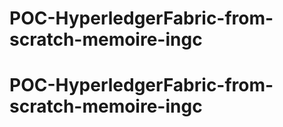 # POC-HyperledgerFabric-from-scratch-memoire-ingc
# POC-HyperledgerFabric-from-scratch-memoire-ingc
